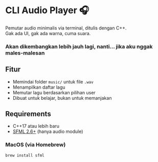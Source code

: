 # CLI Audio Player 🎧

Pemutar audio minimalis via terminal, ditulis dengan C++.  
Gak ada UI, gak ada warna, cuma suara.

### Akan dikembangkan lebih jauh lagi, nanti... jika aku nggak males-malesan

## Fitur

- Memindai folder `music/` untuk file `.wav`
- Menampilkan daftar lagu
- Memutar lagu berdasarkan pilihan user
- Dibuat untuk belajar, bukan untuk memanjakan

## Requirements

- C++17 atau lebih baru
- [SFML 2.6+](https://www.sfml-dev.org/) (hanya audio module)

### MacOS (via Homebrew)

```bash
brew install sfml
